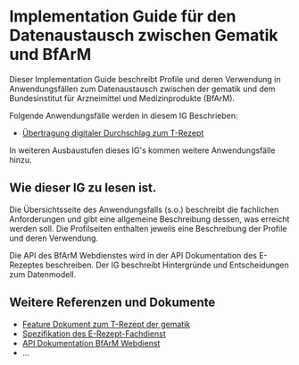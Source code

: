 # Implementation Guide für den Datenaustausch zwischen Gematik und BfArM

Dieser Implementation Guide beschreibt Profile und deren Verwendung in Anwendungsfällen zum Datenaustausch zwischen der gematik und dem Bundesinstitut für Arzneimittel und Medizinprodukte (BfArM).

Folgende Anwendungsfälle werden in diesem IG Beschrieben:

- [Übertragung digitaler Durchschlag zum T-Rezept](./trezept.html)
  
In weiteren Ausbaustufen dieses IG's kommen weitere Anwendungsfälle hinzu.

## Wie dieser IG zu lesen ist.

Die Übersichtsseite des Anwendungsfalls (s.o.) beschreibt die fachlichen Anforderungen und gibt eine allgemeine Beschreibung dessen, was erreicht werden soll. Die Profilseiten enthalten jeweils eine Beschreibung der Profile und deren Verwendung.

Die API des BfArM Webdienstes wird in der API Dokumentation des E-Rezeptes beschreiben. Der IG beschreibt Hintergründe und Entscheidungen zum Datenmodell.

## Weitere Referenzen und Dokumente

- [Feature Dokument zum T-Rezept der gematik](https://gemspec.gematik.de/docs/gemF/gemF_eRp_T-Rezept/latest/)
- [Spezifikation des E-Rezept-Fachdienst](https://gemspec.gematik.de/docs/gemSpec/gemSpec_FD_eRp/latest/)
- [API Dokumentation BfArM Webdienst](https://github.com/gematik/api-erp/blob/master/docs/bfarm.adoc)
- ...

